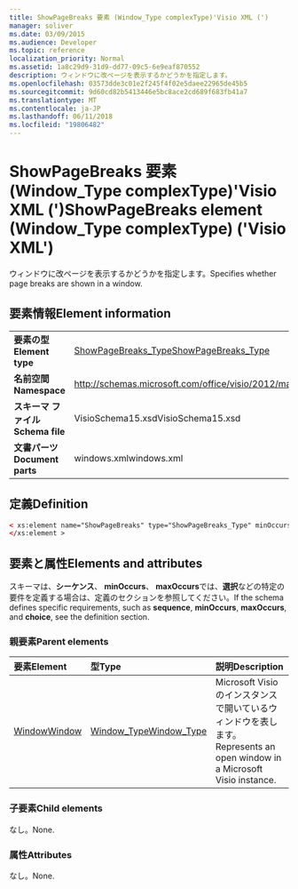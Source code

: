```yaml
---
title: ShowPageBreaks 要素 (Window_Type complexType)'Visio XML (')
manager: soliver
ms.date: 03/09/2015
ms.audience: Developer
ms.topic: reference
localization_priority: Normal
ms.assetid: 1a8c29d9-31d9-dd77-09c5-6e9eaf870552
description: ウィンドウに改ページを表示するかどうかを指定します。
ms.openlocfilehash: 03573dde3c01e2f245f4f02e5daee22965de45b5
ms.sourcegitcommit: 9d60cd82b5413446e5bc8ace2cd689f683fb41a7
ms.translationtype: MT
ms.contentlocale: ja-JP
ms.lasthandoff: 06/11/2018
ms.locfileid: "19806482"
---
```

# <a name="showpagebreaks-element-windowtype-complextype-visio-xml"></a><span data-ttu-id="ec513-103">ShowPageBreaks 要素 (Window_Type complexType)'Visio XML (')</span><span class="sxs-lookup"><span data-stu-id="ec513-103">ShowPageBreaks element (Window_Type complexType) ('Visio XML')</span></span>

<span data-ttu-id="ec513-104">ウィンドウに改ページを表示するかどうかを指定します。</span><span class="sxs-lookup"><span data-stu-id="ec513-104">Specifies whether page breaks are shown in a window.</span></span>
  
## <a name="element-information"></a><span data-ttu-id="ec513-105">要素情報</span><span class="sxs-lookup"><span data-stu-id="ec513-105">Element information</span></span>

|||
|:-----|:-----|
|<span data-ttu-id="ec513-106">**要素の型**</span><span class="sxs-lookup"><span data-stu-id="ec513-106">**Element type**</span></span> <br/> |[<span data-ttu-id="ec513-107">ShowPageBreaks_Type</span><span class="sxs-lookup"><span data-stu-id="ec513-107">ShowPageBreaks_Type</span></span>](showpagebreaks_type-complextypevisio-xml.md) <br/> |
|<span data-ttu-id="ec513-108">**名前空間**</span><span class="sxs-lookup"><span data-stu-id="ec513-108">**Namespace**</span></span> <br/> |http://schemas.microsoft.com/office/visio/2012/main  <br/> |
|<span data-ttu-id="ec513-109">**スキーマ ファイル**</span><span class="sxs-lookup"><span data-stu-id="ec513-109">**Schema file**</span></span> <br/> |<span data-ttu-id="ec513-110">VisioSchema15.xsd</span><span class="sxs-lookup"><span data-stu-id="ec513-110">VisioSchema15.xsd</span></span>  <br/> |
|<span data-ttu-id="ec513-111">**文書パーツ**</span><span class="sxs-lookup"><span data-stu-id="ec513-111">**Document parts**</span></span> <br/> |<span data-ttu-id="ec513-112">windows.xml</span><span class="sxs-lookup"><span data-stu-id="ec513-112">windows.xml</span></span>  <br/> |
   
## <a name="definition"></a><span data-ttu-id="ec513-113">定義</span><span class="sxs-lookup"><span data-stu-id="ec513-113">Definition</span></span>

```XML
< xs:element name="ShowPageBreaks" type="ShowPageBreaks_Type" minOccurs="0" maxOccurs="1" >
</xs:element >
```

## <a name="elements-and-attributes"></a><span data-ttu-id="ec513-114">要素と属性</span><span class="sxs-lookup"><span data-stu-id="ec513-114">Elements and attributes</span></span>

<span data-ttu-id="ec513-115">スキーマは、**シーケンス**、 **minOccurs**、 **maxOccurs**では、**選択**などの特定の要件を定義する場合は、定義のセクションを参照してください。</span><span class="sxs-lookup"><span data-stu-id="ec513-115">If the schema defines specific requirements, such as **sequence**, **minOccurs**, **maxOccurs**, and **choice**, see the definition section.</span></span> 
  
### <a name="parent-elements"></a><span data-ttu-id="ec513-116">親要素</span><span class="sxs-lookup"><span data-stu-id="ec513-116">Parent elements</span></span>

|<span data-ttu-id="ec513-117">**要素**</span><span class="sxs-lookup"><span data-stu-id="ec513-117">**Element**</span></span>|<span data-ttu-id="ec513-118">**型**</span><span class="sxs-lookup"><span data-stu-id="ec513-118">**Type**</span></span>|<span data-ttu-id="ec513-119">**説明**</span><span class="sxs-lookup"><span data-stu-id="ec513-119">**Description**</span></span>|
|:-----|:-----|:-----|
|[<span data-ttu-id="ec513-120">Window</span><span class="sxs-lookup"><span data-stu-id="ec513-120">Window</span></span>](window-element-windows_type-complextypevisio-xml.md) <br/> |[<span data-ttu-id="ec513-121">Window_Type</span><span class="sxs-lookup"><span data-stu-id="ec513-121">Window_Type</span></span>](window_type-complextypevisio-xml.md) <br/> |<span data-ttu-id="ec513-122">Microsoft Visio のインスタンスで開いているウィンドウを表します。</span><span class="sxs-lookup"><span data-stu-id="ec513-122">Represents an open window in a Microsoft Visio instance.</span></span>  <br/> |
   
### <a name="child-elements"></a><span data-ttu-id="ec513-123">子要素</span><span class="sxs-lookup"><span data-stu-id="ec513-123">Child elements</span></span>

<span data-ttu-id="ec513-124">なし。</span><span class="sxs-lookup"><span data-stu-id="ec513-124">None.</span></span>
  
### <a name="attributes"></a><span data-ttu-id="ec513-125">属性</span><span class="sxs-lookup"><span data-stu-id="ec513-125">Attributes</span></span>

<span data-ttu-id="ec513-126">なし。</span><span class="sxs-lookup"><span data-stu-id="ec513-126">None.</span></span>
  

